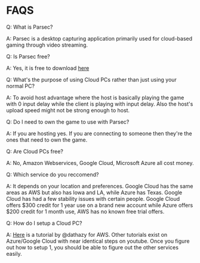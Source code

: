 # FAQS



Q: What is Parsec? 

A: Parsec is a desktop capturing application primarily used for cloud-based gaming through video streaming. 




Q: Is Parsec free?

A: Yes, it is free to download [here](https://parsecgaming.com/downloads/)



Q: What's the purpose of using Cloud PCs rather than just using your normal PC?

A: To avoid host advantage where the host is basically playing the game with 0 input delay while the client is playing with input delay. Also the host's upload speed might not be strong enough to host.



Q: Do I need to own the game to use with Parsec?

A: If you are hosting yes. If you are connecting to someone then they're the ones that need to own the game.



Q: Are Cloud PCs free?

A: No, Amazon Webservices, Google Cloud, Microsoft Azure all cost money.



Q: Which service do you reccomend? 


A: It depends on your location and preferences. Google Cloud has the same areas as AWS but also has Iowa and LA, while Azure has Texas. Google Cloud has had a few stability issues with certain people. Google Cloud offers $300 credit for 1 year use on a brand new account while Azure offers $200 credit for 1 month use, AWS has no known free trial offers. 


Q: How do I setup a Cloud PC?


A: [Here](https://www.youtube.com/watch?v=QLyTBHJY7jM) is a tutorial by @dathazy for AWS. Other tutorials exist on Azure/Google Cloud with near identical steps on youtube. Once you figure out how to setup 1, you should be able to figure out the other services easily. 

